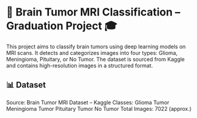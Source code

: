 # 🧠 Brain Tumor MRI Classification – Graduation Project 🎓 
This project aims to classify brain tumors using deep learning models on MRI scans. It detects and categorizes images into four types: Glioma, Meningioma, Pituitary, or No Tumor. The dataset is sourced from Kaggle and contains high-resolution images in a structured format.

## 📊 Dataset
Source: Brain Tumor MRI Dataset – Kaggle
Classes:
Glioma Tumor
Meningioma Tumor
Pituitary Tumor
No Tumor
Total Images: 7022 (approx.)




